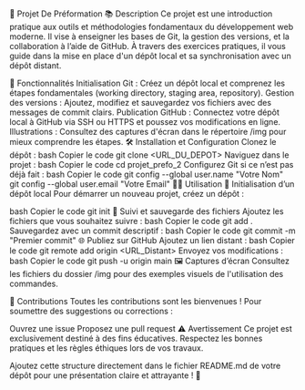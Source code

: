 🌟 Projet De Préformation 
📚 Description
Ce projet est une introduction pratique aux outils et méthodologies fondamentaux du développement web moderne. Il vise à enseigner les bases de Git, la gestion des versions, et la collaboration à l’aide de GitHub. À travers des exercices pratiques, il vous guide dans la mise en place d'un dépôt local et sa synchronisation avec un dépôt distant.

🚀 Fonctionnalités
Initialisation Git : Créez un dépôt local et comprenez les étapes fondamentales (working directory, staging area, repository).
Gestion des versions : Ajoutez, modifiez et sauvegardez vos fichiers avec des messages de commit clairs.
Publication GitHub : Connectez votre dépôt local à GitHub via SSH ou HTTPS et poussez vos modifications en ligne.
Illustrations : Consultez des captures d'écran dans le répertoire /img pour mieux comprendre les étapes.
🛠️ Installation et Configuration
Clonez le dépôt :
bash
Copier le code
git clone <URL_DU_DEPOT>
Naviguez dans le projet :
bash
Copier le code
cd projet_prefo_2
Configurez Git si ce n’est pas déjà fait :
bash
Copier le code
git config --global user.name "Votre Nom"  
git config --global user.email "Votre Email"
🧑‍💻 Utilisation
📝 Initialisation d’un dépôt local
Pour démarrer un nouveau projet, créez un dépôt :

bash
Copier le code
git init
🔄 Suivi et sauvegarde des fichiers
Ajoutez les fichiers que vous souhaitez suivre :
bash
Copier le code
git add .
Sauvegardez avec un commit descriptif :
bash
Copier le code
git commit -m "Premier commit"
🌐 Publiez sur GitHub
Ajoutez un lien distant :
bash
Copier le code
git remote add origin <URL_Distant>
Envoyez vos modifications :
bash
Copier le code
git push -u origin main
🖼️ Captures d’écran
Consultez les fichiers du dossier /img pour des exemples visuels de l'utilisation des commandes.

🤝 Contributions
Toutes les contributions sont les bienvenues ! Pour soumettre des suggestions ou corrections :

Ouvrez une issue
Proposez une pull request
⚠️ Avertissement
Ce projet est exclusivement destiné à des fins éducatives. Respectez les bonnes pratiques et les règles éthiques lors de vos travaux.

Ajoutez cette structure directement dans le fichier README.md de votre dépôt pour une présentation claire et attrayante ! 🌟
